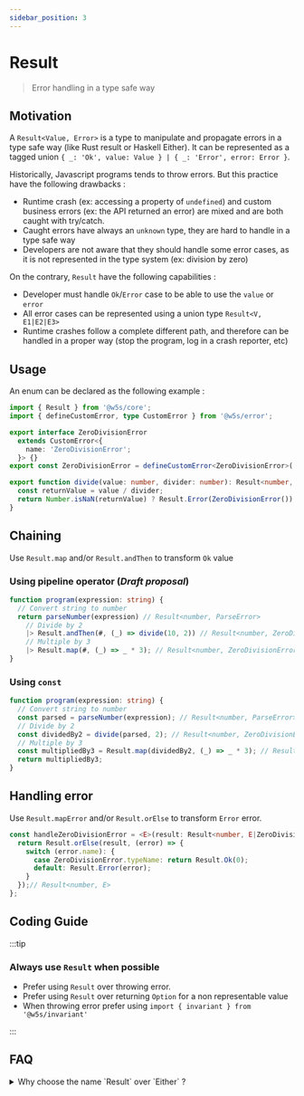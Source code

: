 ```yaml
---
sidebar_position: 3
---
```


# Result

> Error handling in a type safe way

## Motivation

A `Result<Value, Error>` is a type to manipulate and propagate errors in a type safe way (like Rust result or Haskell Either).
It can be represented as a tagged union `{ _: 'Ok', value: Value } | { _: 'Error', error: Error }`.

Historically, Javascript programs tends to throw errors. But this practice have the following drawbacks :

- Runtime crash (ex: accessing a property of `undefined`) and custom business errors (ex: the API returned an error) are mixed and are both caught with try/catch.
- Caught errors have always an `unknown` type, they are hard to handle in a type safe way
- Developers are not aware that they should handle some error cases, as it is not represented in the type system (ex: division by zero)

On the contrary, `Result` have the following capabilities :

- Developer must handle `Ok`/`Error` case to be able to use the `value` or `error`
- All error cases can be represented using a union type `Result<V, E1|E2|E3>`
- Runtime crashes follow a complete different path, and therefore can be handled in a proper way (stop the program, log in a crash reporter, etc)

## Usage

An enum can be declared as the following example :

```ts
import { Result } from '@w5s/core';
import { defineCustomError, type CustomError } from '@w5s/error';

export interface ZeroDivisionError
  extends CustomError<{
    name: 'ZeroDivisionError';
  }> {}
export const ZeroDivisionError = defineCustomError<ZeroDivisionError>('ZeroDivisionError');

export function divide(value: number, divider: number): Result<number, ZeroDivisionError> {
  const returnValue = value / divider;
  return Number.isNaN(returnValue) ? Result.Error(ZeroDivisionError()) : Result.Ok(returnValue);
}
```

## Chaining

Use `Result.map` and/or `Result.andThen` to transform `Ok` value

### Using pipeline operator (*Draft proposal*) 

```ts
function program(expression: string) {
  // Convert string to number
  return parseNumber(expression) // Result<number, ParseError>
    // Divide by 2
    |> Result.andThen(#, (_) => divide(10, 2)) // Result<number, ZeroDivisionError | ParseError>
    // Multiple by 3
    |> Result.map(#, (_) => _ * 3); // Result<number, ZeroDivisionError | ParseError>
}
```

### Using `const`

```ts
function program(expression: string) {
  // Convert string to number
  const parsed = parseNumber(expression); // Result<number, ParseError>
  // Divide by 2
  const dividedBy2 = divide(parsed, 2); // Result<number, ZeroDivisionError | ParseError>
  // Multiple by 3
  const multipliedBy3 = Result.map(dividedBy2, (_) => _ * 3); // Result<number, ZeroDivisionError | ParseError>
  return multipliedBy3;
}
```

## Handling error

Use `Result.mapError` and/or `Result.orElse` to transform `Error` error.

```ts
const handleZeroDivisionError = <E>(result: Result<number, E|ZeroDivisionError>) => {
  return Result.orElse(result, (error) => {
    switch (error.name): {
      case ZeroDivisionError.typeName: return Result.Ok(0);
      default: Result.Error(error);
    }
  });// Result<number, E>
};
```

## Coding Guide

:::tip

### Always use `Result` when possible

- Prefer using `Result` over throwing error.
- Prefer using `Result` over returning `Option` for a non representable value
- When throwing error prefer using `import { invariant } from '@w5s/invariant'`

:::

## FAQ

<details>
<summary>
Why choose the name `Result` over `Either` ?
</summary>

It is a matter of preference. `Ok` / `Error` is more explicit than `Left` / `Right`.
Generally speaking, `W5S` packages naming tends to be often aligned with the `Rust` naming when no ECMA equivalent exists.
</details>
